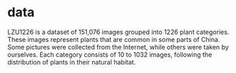 # data
LZU1226 is a dataset of 151,076 images grouped into 1226 plant categories. These images represent plants that are common in some parts of China. Some pictures were collected from the Internet, while others were taken by ourselves.  Each category consists of 10 to 1032 images, following the distribution of plants in their natural habitat.
